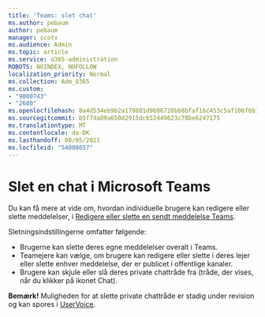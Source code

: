 ```yaml
---
title: 'Teams: slet chat'
ms.author: pebaum
author: pebaum
manager: scotv
ms.audience: Admin
ms.topic: article
ms.service: o365-administration
ROBOTS: NOINDEX, NOFOLLOW
localization_priority: Normal
ms.collection: Adm_O365
ms.custom:
- "9000743"
- "2680"
ms.openlocfilehash: 8a4d534eb9b2a179801d9606720bb8bfaf16c453c5af106f6b104fd0dc11cc9f
ms.sourcegitcommit: b5f7da89a650d2915dc652449623c78be6247175
ms.translationtype: MT
ms.contentlocale: da-DK
ms.lasthandoff: 08/05/2021
ms.locfileid: "54008657"
---
```

# <a name="delete-a-chat-in-microsoft-teams"></a>Slet en chat i Microsoft Teams

Du kan få mere at vide om, hvordan individuelle brugere kan redigere eller slette meddelelser, i [Redigere eller slette en sendt meddelelse Teams](https://support.office.com/article/5f1fe604-a900-4a07-b8b7-8cf70ed6b263). 

Sletningsindstillingerne omfatter følgende:

- Brugerne kan slette deres egne meddelelser overalt i Teams.
- Teamejere kan vælge, om brugere kan redigere eller slette i deres lejer eller slette enhver meddelelse, der er publicet i offentlige kanaler.
- Brugere kan skjule eller slå deres private chattråde fra (tråde, der vises, når du klikker på ikonet Chat).

**Bemærk!** Muligheden for at slette private chattråde er stadig under revision og kan spores i [UserVoice](https://microsoftteams.uservoice.com/forums/555103-public/suggestions/33535006-delete-private-chat-threads). 